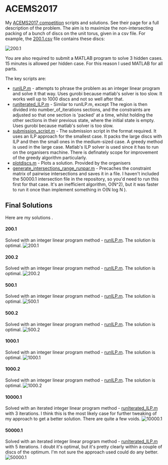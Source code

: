 # ACEMS2017
My [ACEMS2017 competition](https://acems.org.au/2017-student-competition) scripts and solutions. See their page for a full description of the problem. The aim is to maximize the non-intersecting packing of a bunch of discs on the unit torus, given in a csv file. For example, the [200.1.csv](200.1.csv) file contains these discs:

![200.1](200.1.png "200.1")

You are also required to submit a MATLAB program to solve 3 hidden cases. 15 minutes is allowed per hidden case. For this reason I used MATLAB for all parts. 

The key scripts are:
 * [runILP.m](runILP.m) - attempts to phrase the problem as an integer linear program and solve it that way. Uses gurobi because matlab's solver is too slow. It works well up to 1000 discs and not so well after that.
 * [runIterated_ILP.m](runIterated_ILP.m) - Similar to runILP.m, except The region is then divided into number_of_iterations sections, and the constraints are adjusted so that one section is 'packed' at a time, whilst holding the other sections in their previous state, where the initial state is empty. Uses gurobi because matlab's solver is too slow. 
 * [submission_script.m](submission_script.m) - The submission script in the format required. It uses an ILP approach for the smallest case. It packs the large discs with ILP and then the small ones in the medium-sized case. A greedy method is used in the large case. Matlab's ILP solver is used since it has to run on the organisers machine. There is definately scope for improvement of the greedy algorithm particularly. 
 * [plotdiscs.m](plotdiscs.m) - Plots a solution. Provided by the organisers
 * [generate_intersections_range_runpar.m](generate_intersections_range_runpar.m) - Precaches the constraint matrix of pairwise intersections and saves it in a file. I haven't included the 50000.1 intersection file in the repository, so you'd need to run this first for that case. It's an inefficient algorithm, O(N^2), but it was faster to run it once than implement something in O(N log N
).  
## Final Solutions
Here are my solutions .

#### 200.1
Solved with an integer linear program method - [runILP.m](runILP.m). The solution is optimal.
![200.1](solutions/200.1_0.431969.png "200.1")

#### 200.2
Solved with an integer linear program method - [runILP.m](runILP.m). The solution is optimal.
![200.2](solutions/200.2_0.308356.png "200.2")

#### 500.1
Solved with an integer linear program method - [runILP.m](runILP.m). The solution is optimal.
![500.1](solutions/500.1_0.441080.png "500.1")

#### 500.2
Solved with an integer linear program method - [runILP.m](runILP.m). The solution is optimal.
![500.2](solutions/500.2_0.590455.png "500.2")

#### 1000.1
Solved with an integer linear program method - [runILP.m](runILP.m). The solution is optimal.
![1000.1](solutions/1000.1_0.659734.png "1000.1")

#### 1000.2
Solved with an integer linear program method - [runILP.m](runILP.m). The solution is optimal.
![1000.2](solutions/1000.2_0.720367.png "1000.2")

#### 10000.1
Solved with an iterated integer linear program method - [runIterated_ILP.m](runIterated_ILP.m) with 3 iterations. 
I think this is the most likely case for further tweaking of my approach to get a better solution. There are quite a few voids. 
![10000.1](solutions/10000.1_0.712513.png "10000.1")

#### 50000.1
Solved with an iterated integer linear program method - [runIterated_ILP.m](runIterated_ILP.m) with 5 iterations. I doubt it's optimal, but it's pretty clearly within a couple of discs of the optimum. I'm not sure the approach used could do any better.
![50000.1](solutions/50000.1_0.771889.png "50000.1")
